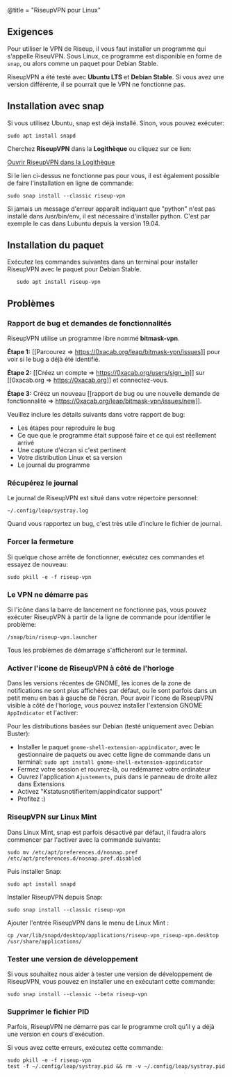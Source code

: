 @title = "RiseupVPN pour Linux"

## Exigences

Pour utiliser le VPN de Riseup, il vous faut installer un programme qui s'appelle RiseuVPN. Sous Linux, ce programme est disponible en forme de `snap`, ou alors comme un paquet pour Debian Stable.

RiseupVPN a été testé avec **Ubuntu LTS** et **Debian Stable**. Si vous avez une version différente, il se pourrait que le VPN ne fonctionne pas.

## Installation avec snap

Si vous utilisez Ubuntu, snap est déjà installé. Sinon, vous pouvez exécuter:

```
sudo apt install snapd
```

Cherchez **RiseupVPN** dans la **Logithèque** ou cliquez sur ce lien:

<a class="btn btn-default btn-lg" href="snap://riseup-vpn">
  <i class="fa fa-reply-all"></i>
  Ouvrir RiseupVPN dans la Logithèque
</a>

Si le lien ci-dessus ne fonctionne pas pour vous, il est également possible de faire l'installation en ligne de commande:

```
sudo snap install --classic riseup-vpn
```

Si jamais un message d'erreur apparaît indiquant que "python" n'est pas installé dans /usr/bin/env, il est nécessaire d'installer python. C'est par exemple le cas dans Lubuntu depuis la version 19.04.

## Installation du paquet

Exécutez les commandes suivantes dans un terminal pour installer RiseupVPN avec le paquet pour Debian Stable.

       sudo apt install riseup-vpn

## Problèmes

### Rapport de bug et demandes de fonctionnalités 

RiseupVPN utilise un programme libre nommé <b>bitmask-vpn</b>.

**Étape 1:** [[Parcourez => https://0xacab.org/leap/bitmask-vpn/issues]] pour voir si le bug a déjà été identifié.

**Étape 2:** [[Créez un compte => https://0xacab.org/users/sign_in]] sur [[0xacab.org => https://0xacab.org]] et connectez-vous.

**Étape 3:** Créez un nouveau [[rapport de bug ou une nouvelle demande de fonctionnalité => https://0xacab.org/leap/bitmask-vpn/issues/new]].

Veuillez inclure les détails suivants dans votre rapport de bug:

* Les étapes pour reproduire le bug
* Ce que que le programme était supposé faire et ce qui est réellement arrivé
* Une capture d'écran si c'est pertinent
* Votre distribution Linux et sa version
* Le journal du programme

### Récupérez le journal

Le journal de RiseupVPN est situé dans votre répertoire personnel:

```
~/.config/leap/systray.log
```

Quand vous rapportez un bug, c'est très utile d'inclure le fichier de journal.

### Forcer la fermeture

Si quelque chose arrête de fonctionner, exécutez ces commandes et essayez de nouveau:

```
sudo pkill -e -f riseup-vpn
```

### Le VPN ne démarre pas

Si l'icône dans la barre de lancement ne fonctionne pas, vous pouvez exécuter RiseupVPN à partir de la ligne de commande pour identifier le problème:

```
/snap/bin/riseup-vpn.launcher
```

Tous les problèmes de démarrage s'afficheront sur le terminal.

### Activer l'icone de RiseupVPN à côté de l'horloge

Dans les versions récentes de GNOME, les icones de la zone de notifications ne sont plus affichées par défaut, 
ou le sont parfois dans un petit menu en bas à gauche de l'écran. Pour avoir l'icone de RiseupVPN visible à
côté de l'horloge, vous pouvez installer l'extension GNOME `AppIndicator` et l'activer:

Pour les distributions basées sur Debian (testé uniquement avec Debian Buster):
* Installer le paquet `gnome-shell-extension-appindicator`, avec le gestionnaire de paquets ou avec cette ligne de commande dans un terminal: `sudo apt install gnome-shell-extension-appindicator`
* Fermez votre session et rouvrez-là, ou redémarrez votre ordinateur
* Ouvrez l'application `Ajustements`, puis dans le panneau de droite allez dans Extensions
* Activez "Kstatusnotifieritem/appindicator support"
* Profitez :)

### RiseupVPN sur Linux Mint

Dans Linux Mint, snap est parfois désactivé par défaut, il faudra alors commencer par l'activer avec la commande suivante:

```
sudo mv /etc/apt/preferences.d/nosnap.pref /etc/apt/preferences.d/nosnap.pref.disabled
```

Puis installer Snap:

```
sudo apt install snapd
```

Installer RiseupVPN depuis Snap:

```
sudo snap install --classic riseup-vpn
```

Ajouter l'entrée RiseupVPN dans le menu de Linux Mint :

```
cp /var/lib/snapd/desktop/applications/riseup-vpn_riseup-vpn.desktop /usr/share/applications/
```


### Tester une version de développement

Si vous souhaitez nous aider à tester une version de développement de RiseupVPN, vous pouvez en installer une en exécutant cette commande:

```
sudo snap install --classic --beta riseup-vpn
```

### Supprimer le fichier PID

Parfois, RiseupVPN ne démarre pas car le programme croît qu'il y a déjà une version en cours d'exécution.

Si vous avez cette erreurs, exécutez cette commande:

```
sudo pkill -e -f riseup-vpn
test -f ~/.config/leap/systray.pid && rm -v ~/.config/leap/systray.pid
```

